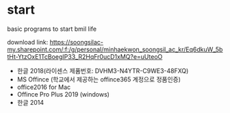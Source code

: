 # start
basic programs to start bmil life


download link:
https://soongsilac-my.sharepoint.com/:f:/g/personal/minhaekwon_soongsil_ac_kr/Eq6dkuW_5btHt-YtzOxE1TcBoegIP33_R2HqFr0ucD1xMQ?e=uUteoO

- 한글 2018(라이센스 제품번호: DVHM3-N4YTR-C9WE3-48FXQ)
- MS Offince (학교에서 제공하는 offince365 계정으로 정품인증)
- office2016 for Mac
- Offince Pro Plus 2019 (windows)
- 한글 2014
